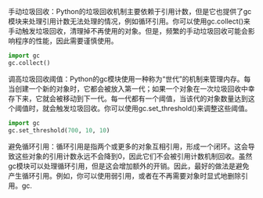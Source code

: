 手动垃圾回收：Python的垃圾回收机制主要依赖于引用计数，但是它也提供了gc模块来处理引用计数无法处理的情况，例如循环引用。你可以使用gc.collect()来手动触发垃圾回收，清理掉不再使用的对象。但是，频繁的手动垃圾回收可能会影响程序的性能，因此需要谨慎使用。
```python
import gc
gc.collect()
```
调高垃圾回收阈值：Python的gc模块使用一种称为“世代”的机制来管理内存。每当创建一个新的对象时，它都会被放入第一代；如果一个对象在一次垃圾回收中幸存下来，它就会被移动到下一代。每一代都有一个阈值，当该代的对象数量达到这个阈值时，就会触发垃圾回收。你可以使用gc.set_threshold()来调整这些阈值。
```python
import gc
gc.set_threshold(700, 10, 10)
```
避免循环引用：循环引用是指两个或更多的对象互相引用，形成一个闭环。这会导致这些对象的引用计数永远不会降到0，因此它们不会被引用计数机制回收。虽然gc模块可以处理循环引用，但是这会增加额外的开销。因此，最好的做法是避免产生循环引用。例如，你可以使用弱引用，或者在不再需要对象时显式地删除引用。gc.